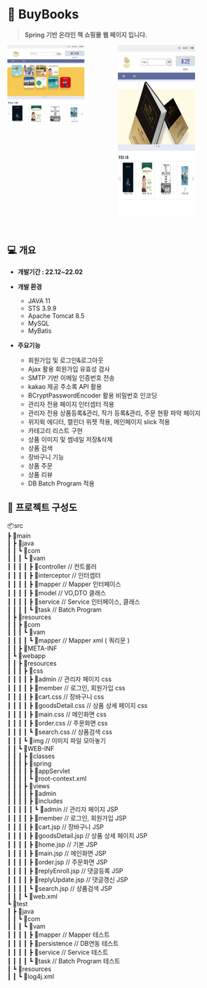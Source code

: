 
# 📕 BuyBooks 

> **Spring 기반 온라인 책 쇼핑몰 웹 페이지 입니다.**

<p align="center">
<img src="https://github.com/idkim97/idkim97.github.io/blob/master/img/bb1.png?raw=true" align="left" width="35%">
<img src="https://github.com/idkim97/idkim97.github.io/blob/master/img/bb2.png?raw=true" align="center" width="35%" height="390">
<figcaption align="center"></figcaption>
</p>
<br>

## 💻 개요

- **개발기간 : 22.12~22.02**

- **개발 환경**
	- JAVA 11
	- STS 3.9.9
	- Apache Tomcat 8.5
	- MySQL
	- MyBatis

- **주요기능**
	- 회원가입 및 로그인&로그아웃
	- Ajax 활용 회원가입 유효성 검사
	- SMTP 기반 이메일 인증번호 전송
	- kakao 제공 주소록 API 활용
	- BCryptPasswordEncoder 활용 비밀번호 인코딩
	- 관리자 전용 페이지 인터셉터 적용
	- 관리자 전용 상품등록&관리, 작가 등록&관리, 주문 현황 파악 페이지
	- 위지윅 에디터, 캘린더 위젯 적용, 메인페이지 slick 적용
	- 카테고리 리스트 구현
	- 상품 이미지 및 썸네일 저장&삭제
	- 상품 검색
	- 장바구니 기능
	- 상품 주문
	- 상품 리뷰
	- DB Batch Program 적용

## 📜 프로젝트 구성도
📦src  
 ┣ 📂main  
 ┃ ┣ 📂java  
 ┃ ┃ ┗ 📂com  
 ┃ ┃ ┃ ┗ 📂vam  
 ┃ ┃ ┃ ┃ ┣ 📂controller  				// 컨트롤러  
 ┃ ┃ ┃ ┃ ┣ 📂interceptor  			// 인터셉터  
 ┃ ┃ ┃ ┃ ┣ 📂mapper  					// Mapper 인터페이스  
 ┃ ┃ ┃ ┃ ┣ 📂model  						// VO,DTO 클래스  
 ┃ ┃ ┃ ┃ ┣ 📂service  					// Service 인터페이스, 클래스  
 ┃ ┃ ┃ ┃ ┗ 📂task  						// Batch Program  
 ┃ ┣ 📂resources  
 ┃ ┃ ┣ 📂com  
 ┃ ┃ ┃ ┗ 📂vam  
 ┃ ┃ ┃ ┃ ┗ 📂mapper  					// Mapper xml ( 쿼리문 )  
 ┃ ┃ ┣ 📂META-INF  
 ┃ ┗ 📂webapp  
 ┃ ┃ ┣ 📂resources  
 ┃ ┃ ┃ ┣ 📂css  
 ┃ ┃ ┃ ┃ ┣ 📂admin  						// 관리자 페이지 css  
 ┃ ┃ ┃ ┃ ┣ 📂member  					// 로그인, 회원가입 css  
 ┃ ┃ ┃ ┃ ┣ 📜cart.css  					// 장바구니 css  
 ┃ ┃ ┃ ┃ ┣ 📜goodsDetail.css  	// 상품 상세 페이지 css  
 ┃ ┃ ┃ ┃ ┣ 📜main.css  					// 메인화면 css  
 ┃ ┃ ┃ ┃ ┣ 📜order.css  				// 주문화면 css  
 ┃ ┃ ┃ ┃ ┗ 📜search.css  				// 상품검색 css  
 ┃ ┃ ┃ ┗ 📂img  								// 이미지 파일 모아놓기  
 ┃ ┃ ┗ 📂WEB-INF  
 ┃ ┃ ┃ ┣ 📂classes  
 ┃ ┃ ┃ ┣ 📂spring  
 ┃ ┃ ┃ ┃ ┣ 📂appServlet  
 ┃ ┃ ┃ ┃ ┗ 📜root-context.xml  
 ┃ ┃ ┃ ┣ 📂views  
 ┃ ┃ ┃ ┃ ┣ 📂admin  
 ┃ ┃ ┃ ┃ ┣ 📂includes  
 ┃ ┃ ┃ ┃ ┃ ┗ 📂admin  				// 관리자 페이지 JSP  
 ┃ ┃ ┃ ┃ ┣ 📂member  					// 로그인, 회원가입 JSP  
 ┃ ┃ ┃ ┃ ┣ 📜cart.jsp  					// 장바구니 JSP  
 ┃ ┃ ┃ ┃ ┣ 📜goodsDetail.jsp  		// 상품 상세 페이지 JSP  
 ┃ ┃ ┃ ┃ ┣ 📜home.jsp  				// 기본 JSP  
 ┃ ┃ ┃ ┃ ┣ 📜main.jsp  					// 메인화면 JSP  
 ┃ ┃ ┃ ┃ ┣ 📜order.jsp  				// 주문화면 JSP  
 ┃ ┃ ┃ ┃ ┣ 📜replyEnroll.jsp  		// 댓글등록 JSP  
 ┃ ┃ ┃ ┃ ┣ 📜replyUpdate.jsp  	// 댓글갱신 JSP  
 ┃ ┃ ┃ ┃ ┗ 📜search.jsp  				// 상품검색 JSP  
 ┃ ┃ ┃ ┗ 📜web.xml  
 ┗ 📂test  
 ┃ ┣ 📂java  
 ┃ ┃ ┗ 📂com  
 ┃ ┃ ┃ ┗ 📂vam  
 ┃ ┃ ┃ ┃ ┣ 📂mapper  					// Mapper 테스트  
 ┃ ┃ ┃ ┃ ┣ 📂persistence  			// DB연동 테스트  
 ┃ ┃ ┃ ┃ ┣ 📂service  					// Service 테스트  
 ┃ ┃ ┃ ┃ ┗ 📂task  						// Batch Program 테스트  
 ┃ ┗ 📂resources  
 ┃ ┃ ┗ 📜log4j.xml  
